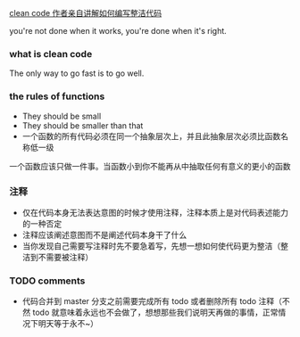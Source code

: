 [clean code 作者亲自讲解如何编写整洁代码](https://www.youtube.com/watch?v=7EmboKQH8lM&list=PLmmYSbUCWJ4x1GO839azG_BBw8rkh-zOj)

you're not done when it works, you're done when it's right.

### what is clean code

The only way to go fast is to go well.

### the rules of functions

- They should be small
- They should be smaller than that
- 一个函数的所有代码必须在同一个抽象层次上，并且此抽象层次必须比函数名称低一级

一个函数应该只做一件事。当函数小到你不能再从中抽取任何有意义的更小的函数

### 注释

- 仅在代码本身无法表达意图的时候才使用注释，注释本质上是对代码表述能力的一种否定
- 注释应该阐述意图而不是阐述代码本身干了什么
- 当你发现自己需要写注释时先不要急着写，先想一想如何使代码更为整洁（整洁到不需要被注释）

### TODO comments

- 代码合并到 master 分支之前需要完成所有 todo 或者删除所有 todo 注释（不然 todo 就意味着永远也不会做了，想想那些我们说明天再做的事情，正常情况下明天等于永不~）
